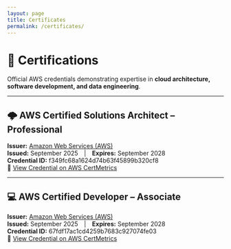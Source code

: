 ```yaml
---
layout: page
title: Certificates
permalink: /certificates/
---
```


# 🏅 Certifications

Official AWS credentials demonstrating expertise in **cloud architecture, software development, and data engineering**.

---

## 🌩️ AWS Certified Solutions Architect – Professional  
**Issuer:** [Amazon Web Services (AWS)](https://aws.amazon.com/certification/certified-solutions-architect-professional/)  
**Issued:** September 2025 | **Expires:** September 2028  
**Credential ID:** f349fc68a1624d74b63f45899b320cf8  
🔗 [View Credential on AWS CertMetrics](https://cp.certmetrics.com/amazon/en/public/verify/credential/f349fc68a1624d74b63f45899b320cf8)  

---

## 💻 AWS Certified Developer – Associate  
**Issuer:** [Amazon Web Services (AWS)](https://aws.amazon.com/certification/certified-developer-associate/)  
**Issued:** September 2025 | **Expires:** September 2028  
**Credential ID:** 67fdf17ac1cd4259b7683c927074fe03  
🔗 [View Credential on AWS CertMetrics](https://cp.certmetrics.com/amazon/en/public/verify/credential/67fdf17ac1cd4259b7683c927074fe03)  
